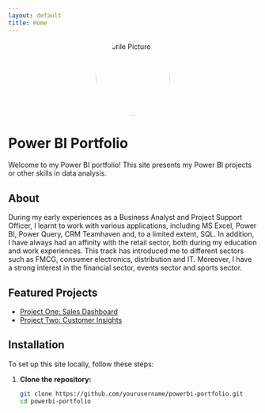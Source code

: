 ```yaml
---
layout: default
title: Home
---
```


<img src="{{ site.url }}{{ site.baseurl }}{{ site.author.profile_picture }}" alt="Profile Picture" style="width:150px;height:150px;border-radius:50%;display:block;margin:0 auto;">

# Power BI Portfolio

Welcome to my Power BI portfolio! This site presents my Power BI projects or other skills in data analysis.

## About

During my early experiences as a Business Analyst and Project Support Officer, I learnt to work with various applications, including MS Excel, Power BI, Power Query, CRM Teamhaven and, to a limited extent, SQL. In addition, I have always had an affinity with the retail sector, both during my education and work experiences. This track has introduced me to different sectors such as FMCG, consumer electronics, distribution and IT. Moreover, I have a strong interest in the financial sector, events sector and sports sector.

## Featured Projects

- [Project One: Sales Dashboard](projects/project-one.md)
- [Project Two: Customer Insights](projects/project-two.md)

## Installation

To set up this site locally, follow these steps:

1. **Clone the repository:**
   ```bash
   git clone https://github.com/yourusername/powerbi-portfolio.git
   cd powerbi-portfolio
